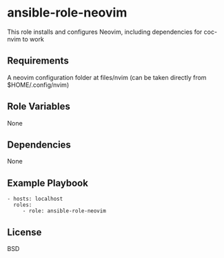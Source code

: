 ansible-role-neovim
=========

This role installs and configures Neovim, including dependencies for coc-nvim to work

Requirements
------------

A neovim configuration folder at files/nvim (can be taken directly from $HOME/.config/nvim)

Role Variables
--------------

None

Dependencies
------------

None

Example Playbook
----------------

    - hosts: localhost
      roles:
         - role: ansible-role-neovim

License
-------

BSD
